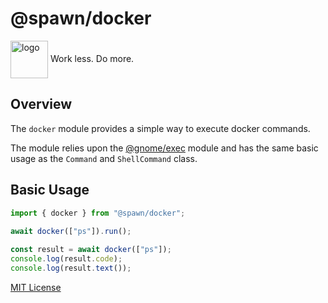 # @spawn/docker

<div height=30" vertical-align="top">
<image src="https://raw.githubusercontent.com/gnomejs/gnomejs/main/assets/icon.png"
    alt="logo" width="60" valign="middle" />
<span>Work less. Do more. </span>
</div>

## Overview

The `docker` module provides a simple way to execute
docker commands.

The module relies upon the [@gnome/exec][exec] module and
has the same basic usage as the `Command` and `ShellCommand` class.

## Basic Usage

```typescript
import { docker } from "@spawn/docker";
 
await docker(["ps"]).run();

const result = await docker(["ps"]);
console.log(result.code);
console.log(result.text());
```

[MIT License](./LICENSE.md)

[exec]: https://jsr.io/@gnome/exec/doc
